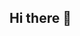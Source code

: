 ## Hi there 👋

<!--
- 🔭 I'm currently working way too much..
- 🌱 I’m currently learning webb development at MIUN remote in Sweden.
-->
